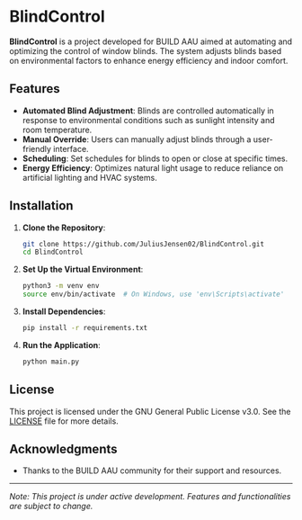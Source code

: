 # BlindControl

**BlindControl** is a project developed for BUILD AAU aimed at automating and optimizing the control of window blinds. The system adjusts blinds based on environmental factors to enhance energy efficiency and indoor comfort.

## Features

- **Automated Blind Adjustment**: Blinds are controlled automatically in response to environmental conditions such as sunlight intensity and room temperature.
- **Manual Override**: Users can manually adjust blinds through a user-friendly interface.
- **Scheduling**: Set schedules for blinds to open or close at specific times.
- **Energy Efficiency**: Optimizes natural light usage to reduce reliance on artificial lighting and HVAC systems.

## Installation

1. **Clone the Repository**:
   ```bash
   git clone https://github.com/JuliusJensen02/BlindControl.git
   cd BlindControl
   ```

2. **Set Up the Virtual Environment**:
   ```bash
   python3 -m venv env
   source env/bin/activate  # On Windows, use 'env\Scripts\activate'
   ```

3. **Install Dependencies**:
   ```bash
   pip install -r requirements.txt
   ```
4. **Run the Application**:
   ```bash
   python main.py
   ```


## License

This project is licensed under the GNU General Public License v3.0. See the [LICENSE](LICENSE) file for more details.

## Acknowledgments

- Thanks to the BUILD AAU community for their support and resources.

---

*Note: This project is under active development. Features and functionalities are subject to change.*

